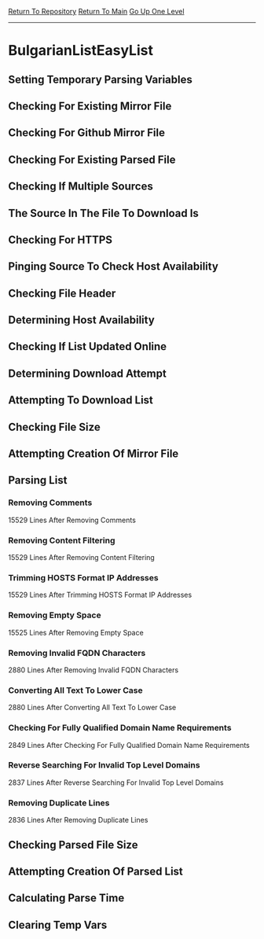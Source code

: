 [Return To Repository](https://github.com/deathbybandaid/piholeparser/)
[Return To Main](https://github.com/deathbybandaid/piholeparser/blob/master/RecentRunLogs/Mainlog.md)
[Go Up One Level](https://github.com/deathbybandaid/piholeparser/blob/master/RecentRunLogs/TopLevelScripts/30-Processing-External-Blacklists.md)
____________________________________
# BulgarianListEasyList
## Setting Temporary Parsing Variables
## Checking For Existing Mirror File
## Checking For Github Mirror File
## Checking For Existing Parsed File
## Checking If Multiple Sources
## The Source In The File To Download Is
## Checking For HTTPS
## Pinging Source To Check Host Availability
## Checking File Header
## Determining Host Availability
## Checking If List Updated Online
## Determining Download Attempt
## Attempting To Download List
## Checking File Size
## Attempting Creation Of Mirror File
## Parsing List
### Removing Comments
15529 Lines After Removing Comments
### Removing Content Filtering
15529 Lines After Removing Content Filtering
### Trimming HOSTS Format IP Addresses
15529 Lines After Trimming HOSTS Format IP Addresses
### Removing Empty Space
15525 Lines After Removing Empty Space
### Removing Invalid FQDN Characters
2880 Lines After Removing Invalid FQDN Characters
### Converting All Text To Lower Case
2880 Lines After Converting All Text To Lower Case
### Checking For Fully Qualified Domain Name Requirements
2849 Lines After Checking For Fully Qualified Domain Name Requirements
### Reverse Searching For Invalid Top Level Domains
2837 Lines After Reverse Searching For Invalid Top Level Domains
### Removing Duplicate Lines
2836 Lines After Removing Duplicate Lines
## Checking Parsed File Size
## Attempting Creation Of Parsed List
## Calculating Parse Time
## Clearing Temp Vars
